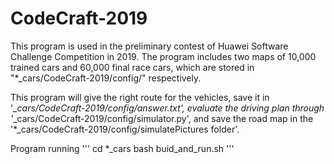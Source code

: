 # CodeCraft-2019 

This program is used in the preliminary contest of Huawei Software Challenge Competition in 2019.
The program includes two maps of 10,000 trained cars and 60,000 final race cars, which are stored in "*_cars/CodeCraft-2019/config/" respectively.

This program will give the right route for the vehicles, save it in '*_cars/CodeCraft-2019/config/answer.txt', evaluate the driving plan through '*_cars/CodeCraft-2019/config/simulator.py', and save the road map in the '*_cars/CodeCraft-2019/config/simulatePictures folder'.

Program running
'''
cd *_cars
bash buid_and_run.sh
'''
